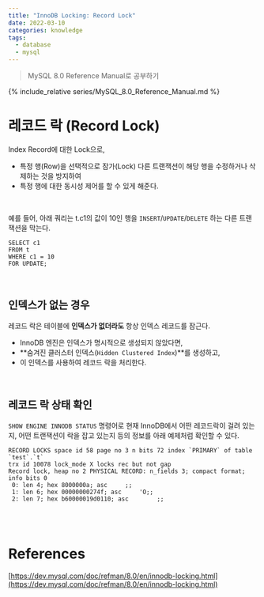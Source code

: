 ```yaml
---
title: "InnoDB Locking: Record Lock"
date: 2022-03-10
categories: knowledge
tags:
  - database
  - mysql
---
```

> MySQL 8.0 Reference Manual로 공부하기

{% include_relative series/MySQL_8.0_Reference_Manual.md %}

# 레코드 락 (Record Lock)

Index Record에 대한 Lock으로, 
- 특정 행(Row)을 선택적으로 잠가(Lock) 다른 트랜잭션이 해당 행을 수정하거나 삭제하는 것을 방지하여 
- 특정 행에 대한 동시성 제어를 할 수 있게 해준다.  
<br>

예를 들어, 아래 쿼리는 t.c1의 값이 10인 행을 `INSERT`/`UPDATE`/`DELETE` 하는 다른 트랜잭션을 막는다.
```
SELECT c1 
FROM t 
WHERE c1 = 10 
FOR UPDATE;
```
<br>

## 인덱스가 없는 경우
레코드 락은 테이블에 **인덱스가 없더라도** 항상 인덱스 레코드를 잠근다.
- InnoDB 엔진은 인덱스가 명시적으로 생성되지 않았다면,
- **숨겨진 클러스터 인덱스(`Hidden Clustered Index`)**를 생성하고, 
- 이 인덱스를 사용하여 레코드 락을 처리한다.

<br>

## 레코드 락 상태 확인
`SHOW ENGINE INNODB STATUS` 명령어로 현재 InnoDB에서 어떤 레코드락이 걸려 있는지,
어떤 트랜잭션이 락을 잡고 있는지 등의 정보를 아래 예제처럼 확인할 수 있다.

```
RECORD LOCKS space id 58 page no 3 n bits 72 index `PRIMARY` of table `test`.`t`
trx id 10078 lock_mode X locks rec but not gap
Record lock, heap no 2 PHYSICAL RECORD: n_fields 3; compact format; info bits 0
 0: len 4; hex 8000000a; asc     ;;
 1: len 6; hex 00000000274f; asc     'O;;
 2: len 7; hex b60000019d0110; asc        ;;
```

<br>
<br>

# References

[https://dev.mysql.com/doc/refman/8.0/en/innodb-locking.html](https://dev.mysql.com/doc/refman/8.0/en/innodb-locking.html)  